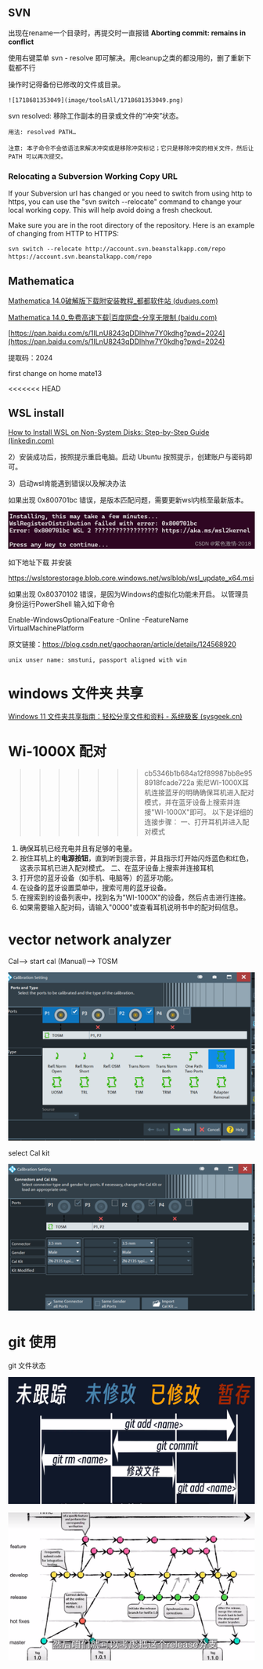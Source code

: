 ## SVN

出现在rename一个目录时，再提交时一直报错 **Aborting commit: remains in conflict**

使用右键菜单 svn - resolve 即可解决。用cleanup之类的都没用的，删了重新下载都不行

操作时记得备份已修改的文件或目录。

    ![1718681353049](image/toolsAll/1718681353049.png)

svn resolved: 移除工作副本的目录或文件的“冲突”状态。

```
用法: resolved PATH…

注意: 本子命令不会依语法来解决冲突或是移除冲突标记；它只是移除冲突的相关文件，然后让 PATH 可以再次提交。

```

### Relocating a Subversion Working Copy URL

If your Subversion url has changed or you need to switch from using http to https, you can use the "svn switch --relocate" command to change your local working copy. This will help avoid doing a fresh checkout.

Make sure you are in the root directory of the repository. Here is an example of changing from HTTP to HTTPS:

```
svn switch --relocate http://account.svn.beanstalkapp.com/repo https://account.svn.beanstalkapp.com/repo
```

## Mathematica

[Mathematica 14.0破解版下载附安装教程_都都软件站 (dudues.com)](https://www.dudues.com/6313.html)

[Mathematica 14.0_免费高速下载|百度网盘-分享无限制 (baidu.com)](https://pan.baidu.com/s/1ILnU8243qDDlhhw7Y0kdhg?pwd=2024#list/path=%2Fsharelink1100640734561-909307838645240%2FMathematica%2014.0&parentPath=%2Fsharelink1100640734561-909307838645240)

[https://pan.baidu.com/s/1ILnU8243qDDlhhw7Y0kdhg?pwd=2024](https://pan.baidu.com/s/1ILnU8243qDDlhhw7Y0kdhg?pwd=2024)

提取码：2024

first change on home mate13

<<<<<<< HEAD

## WSL install

[How to Install WSL on Non-System Disks: Step-by-Step Guide (linkedin.com)](https://www.linkedin.com/pulse/how-install-wsl-non-system-disks-step-by-step-guide-ambu-vijayan)

2）安装成功后，按照提示重启电脑。启动 Ubuntu 按照提示，创建账户与密码即可。

3）启动wsl肯能遇到错误以及解决办法

如果出现 0x800701bc 错误，是版本匹配问题，需要更新wsl内核至最新版本。

![1720156911627](image/toolsAll/1720156911627.png)

如下地址下载 并安装

https://wslstorestorage.blob.core.windows.net/wslblob/wsl_update_x64.msi

如果出现 0x80370102 错误，是因为Windows的虚拟化功能未开启。
以管理员身份运行PowerShell 输入如下命令

Enable-WindowsOptionalFeature -Online -FeatureName VirtualMachinePlatform

原文链接：https://blog.csdn.net/gaochaoran/article/details/124568920

```
unix unser name: smstuni, passport aligned with win
```

# windows 文件夹 共享

[Windows 11 文件夹共享指南：轻松分享文件和资料 - 系统极客 (sysgeek.cn)](https://www.sysgeek.cn/sharing-folders-windows-11/#:~:text=1%20%E4%BD%BF%E7%94%A8%20Windows%20%2B%20E%20%E5%BF%AB%E6%8D%B7%E9%94%AE%E6%89%93%E5%BC%80%E6%96%87%E4%BB%B6%E8%B5%84%E6%BA%90%E7%AE%A1%E7%90%86%E5%99%A8%E3%80%82,2%20%E5%9C%A8%E5%B7%A6%E4%BE%A7%E5%AF%BC%E8%88%AA%E6%A0%8F%E4%B8%AD%EF%BC%8C%E7%82%B9%E5%87%BB%E3%80%8C%E7%BD%91%E7%BB%9C%E3%80%8D%EF%BC%88%E6%9C%AC%E6%9C%BA%E9%9C%80%E8%A6%81%E5%90%AF%E7%94%A8%E7%BD%91%E7%BB%9C%E5%8F%91%E7%8E%B0%EF%BC%89%E3%80%82%20%E4%BB%8E%E5%88%97%E8%A1%A8%E4%B8%AD%E5%8F%8C%E5%87%BB%E5%85%B1%E4%BA%AB%E8%AE%BE%E5%A4%87%EF%BC%8C%E5%B0%B1%E5%8F%AF%E4%BB%A5%E6%89%93%E5%BC%80%E5%B9%B6%E6%B5%8F%E8%A7%88%E5%85%B1%E4%BA%AB%E7%9A%84%E6%96%87%E4%BB%B6%E5%A4%B9%E3%80%82%20%E9%80%9A%E8%BF%87%E3%80%8C%E7%BD%91%E7%BB%9C%E3%80%8D%E9%80%89%E9%A1%B9%E5%8F%91%E7%8E%B0%E5%B9%B6%E8%AE%BF%E9%97%AE%E5%85%B1%E4%BA%AB%E8%AE%BE%E5%A4%87%203%20%E5%A6%82%E6%9E%9C%E9%9C%80%E8%A6%81%E8%BA%AB%E4%BB%BD%E9%AA%8C%E8%AF%81%EF%BC%8C%E8%AF%B7%E8%BE%93%E5%85%A5%E7%9B%B8%E5%BA%94%E7%9A%84%E7%94%A8%E6%88%B7%E5%90%8D%E5%92%8C%E5%AF%86%E7%A0%81%EF%BC%8C%E7%84%B6%E5%90%8E%E8%AE%BF%E9%97%AE%E5%85%B1%E4%BA%AB%E6%96%87%E4%BB%B6%E5%A4%B9%E4%B8%AD%E7%9A%84%E6%96%87%E4%BB%B6%E3%80%82)

# Wi-1000X 配对

>>>>>>> cb5346b1b684a12f89987bb8e958918fcade722a
>>>>>>> 索尼WI-1000X耳机连接蓝牙的明确确保耳机进入配对模式，并在蓝牙设备上搜索并连接"WI-1000X"即可。
>>>>>>> 以下是详细的连接步骤：
>>>>>>> 一、打开耳机并进入配对模式
>>>>>>>
>>>>>>
>>>>>
>>>>
>>>
>>

1. 确保耳机已经充电并且有足够的电量。
2. 按住耳机上的**电源按钮**，直到听到提示音，并且指示灯开始闪烁蓝色和红色，这表示耳机已进入配对模式。
   二、在蓝牙设备上搜索并连接耳机
3. 打开您的蓝牙设备（如手机、电脑等）的蓝牙功能。
4. 在设备的蓝牙设置菜单中，搜索可用的蓝牙设备。
5. 在搜索到的设备列表中，找到名为"WI-1000X"的设备，然后点击进行连接。
6. 如果需要输入配对码，请输入"0000"或查看耳机说明书中的配对码信息。

# vector network analyzer

Cal--> start cal (Manual)--> TOSM

![1720169067342](image/toolsAll/1720169067342.png)

select Cal kit

![1720169160446](image/toolsAll/1720169160446.png)


# git 使用

git 文件状态

![1719913725521](image/toolsAll/1719913725521.png)

![1719914179741](image/toolsAll/1719914179741.png)
